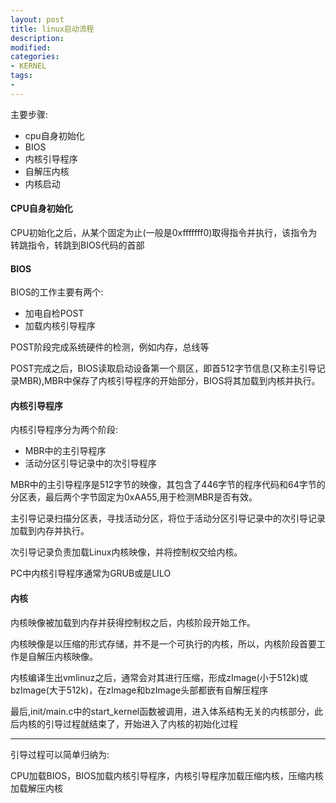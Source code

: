 ```yaml
---
layout: post
title: linux启动流程
description:  
modified: 
categories: 
- KERNEL
tags:
- 
---
```


主要步骤:
- cpu自身初始化
- BIOS
- 内核引导程序
- 自解压内核
- 内核启动


#### CPU自身初始化
CPU初始化之后，从某个固定为止(一般是0xfffffff0)取得指令并执行，该指令为转跳指令，转跳到BIOS代码的首部

#### BIOS

BIOS的工作主要有两个:
- 加电自检POST
- 加载内核引导程序

POST阶段完成系统硬件的检测，例如内存，总线等

POST完成之后，BIOS读取启动设备第一个扇区，即首512字节信息(又称主引导记录MBR),MBR中保存了内核引导程序的开始部分，BIOS将其加载到内核并执行。

#### 内核引导程序
内核引导程序分为两个阶段:
- MBR中的主引导程序
- 活动分区引导记录中的次引导程序

MBR中的主引导程序是512字节的映像，其包含了446字节的程序代码和64字节的分区表，最后两个字节固定为0xAA55,用于检测MBR是否有效。

主引导记录扫描分区表，寻找活动分区，将位于活动分区引导记录中的次引导记录加载到内存并执行。

次引导记录负责加载Linux内核映像，并将控制权交给内核。

PC中内核引导程序通常为GRUB或是LILO

#### 内核
内核映像被加载到内存并获得控制权之后，内核阶段开始工作。

内核映像是以压缩的形式存储，并不是一个可执行的内核，所以，内核阶段首要工作是自解压内核映像。

内核编译生出vmlinuz之后，通常会对其进行压缩，形成zImage(小于512k)或bzImage(大于512k)，在zImage和bzImage头部都嵌有自解压程序

最后,init/main.c中的start_kernel函数被调用，进入体系结构无关的内核部分，此后内核的引导过程就结束了，开始进入了内核的初始化过程

-------------------------------------------------------------------------------

引导过程可以简单归纳为:

CPU加载BIOS，BIOS加载内核引导程序，内核引导程序加载压缩内核，压缩内核加载解压内核
